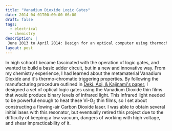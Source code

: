 ```yaml
---
title: "Vanadium Dioxide Logic Gates"
date: 2014-04-01T00:00:00-06:00
draft: false
tags:
  - electrical
  - chemistry
description: |
 June 2013 to April 2014: Design for an optical computer using thermochromatic thin films
layout: post
---
```


In high school I became fascinated with the operation of logic gates, and wanted to 
build a basic adder circuit, but in a new and innovative way. From my chemistry 
experience, I had learned about the metamaterial Vanadium Dioxide and it's 
thermo-chromatic triggering properties. By following the manufacturing procedure 
outlined in [Deki, Aoi, & Kajinami's paper](https://dx.doi.org/10.1023/A:1018603402586), I designed a set of optical logic gates using the Vanadium Dioxide thin films that 
would produce binary levels of infrared light. This infrared light needed to be 
powerful enough to heat these Vi-O<sub>2</sub> thin films, so I set about constructing 
a flowing-air Carbon Dioxide laser. I was able to obtain several initial lases with 
this resonator, but eventually retired this project due to the difficulty of keeping a 
low vacuum, dangers of working with high voltage, and shear impracticability of it.


